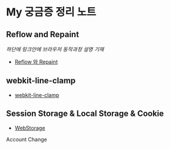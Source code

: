 # My 궁금증 정리 노트

## Reflow and Repaint

<i>하단에 링크안에 브라우저 동작과정 설명 기재</i>

- <a href="https://github.com/sangheon-kim/knowledge-warehouse/tree/master/ReflownRepaint">Reflow 와 Repaint</a><br />

## webkit-line-clamp

- <a href="https://github.com/sangheon-kim/knowledge-warehouse/tree/master/Webkit-line-clamp">webkit-line-clamp</a><br />

## Session Storage & Local Storage & Cookie

- <a href="https://github.com/sangheon-kim/knowledge-warehouse/tree/master/WebStorage">WebStorage</a><br />

Account Change

